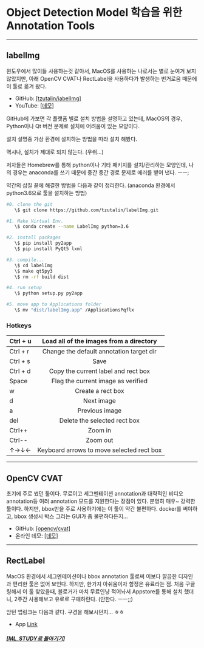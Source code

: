 # Object Detection Model 학습을 위한 Annotation Tools

---

## labelImg

윈도우에서 많이들 사용하는것 같아서, MacOS를 사용하는 나로서는 별로 눈여겨 보지 않았지만,
아래 OpenCV CVAT나 RectLabel을 사용하다가 발생하는 번거로움 때문에 이 툴로 옮겨 왔다.

- GitHub: [[tzutalin/iabelImg]](https://github.com/tzutalin/labelImg)
- YouTube: [[데모]](https://youtu.be/p0nR2YsCY_U)

GitHub에 가보면 각 플랫폼 별로 설치 방법을 설명하고 있는데,
MacOS의 경우, Python이나 Qt 버전 문제로 설치에 어려움이 있는 모양이다.

설치 설명중 가상 환경에 설치하는 방법을 따라 설치 해봤다.

역시나, 설치가 제대로 되지 않는다. (우쒸...)

저자들은 Homebrew를 통해 python이나 기타 패키지를 설치/관리하는 모양인데,
나의 경우는 anaconda를 쓰기 때문에 중간 중간 경로 문제로 에러를 뱉어 낸다. ㅡㅡ;

약간의 삽질 끝에 해결한 방법을 다음과 같이 정리한다.
(anaconda 환경에서 python3.6으로 툴을 설치하는 방법)

```bash
#0. clone the git
   \$ git clone https://github.com/tzutalin/labelImg.git

#1. Make Virtual Env.
   \$ conda create --name LabelImg python=3.6

#2. install packages
   \$ pip install py2app
   \$ pip install PyQt5 lxml

#3. compile...
   \$ cd labelImg
   \$ make qt5py3
   \$ rm -rf build dist

#4. run setup
   \$ python setup.py py2app

#5. move app to Applications folder
   \$ mv "dist/labelImg.app" /ApplicationsPqflx

```

### Hotkeys

| Ctrl + u |  Load all of the images from a directory  |
| -------- | :---------------------------------------: |
| Ctrl + r | Change the default annotation target dir  |
| Ctrl + s |                   Save                    |
| Ctrl + d |    Copy the current label and rect box    |
| Space    |    Flag the current image as verified     |
| w        |             Create a rect box             |
| d        |                Next image                 |
| a        |              Previous image               |
| del      |       Delete the selected rect box        |
| Ctrl++   |                  Zoom in                  |
| Ctrl--   |                 Zoom out                  |
| ↑→↓←     | Keyboard arrows to move selected rect box |

---

## OpenCV CVAT

초기에 주로 썼던 툴이다.
무료이고 세그멘테이션 annotation과 대략적인 비디오 annotation등 여러 annotation 모드를 지원한다는 장점이 있다.
분명히 매우~ 강력한 툴이다. 하지만, bbox만을 주로 사용하기에는 이 툴이 약간 불편하다.
docker를 써야하고, bbox 생성시 박스 그리는 GUI가 좀 불편하다든지...

- GitHub: [[opencv/cvat]](https://github.com/opencv/cvat)
- 온라인 데모: [[데모]](https://c.onepanel.io/onepanel-demo/projects/cvat-public-demo/workspaces)

---

## RectLabel

MacOS 환경에서 세그멘테이션이나 bbox annotation 툴로써 이보다 깔끔한 디자인과 편리한 툴은 없어 보인다.
하지만, 한가지 아쉬움이자 함정은 유료라는 점.
처음 구글링해서 이 툴 찾았을때, 블로거가 마치 무료인냥 적어놔서
Appstore를 통해 설치 했더니,
2주간 사용해보고 유료로 구매하란다. (안한다. ㅡㅡ;;)

암턴 앱링크는 다음과 같다. 구경을 해보시던지... ㅎㅎ

- App [Link](https://rectlabel.com/)

##### [[ML_STUDY로 돌아기기]](https://github.com/elemag1414/ML_STUDY)

